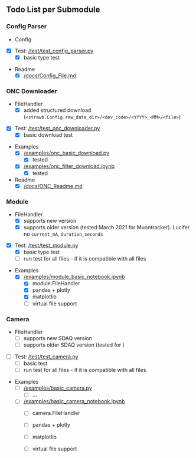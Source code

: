 ## Todo List per Submodule

### Config Parser
- Config
- [x] Test: [/test/test_config_parser.py](/test/test_config_parser.py)
    - [x] basic type test
    
- Readme
  - [x] [/docs/Config_File.md](/docs/Config_File.md)
  
### ONC Downloader
- FileHandler
  - [x] added structured download (`<strawb.Config.raw_data_dir>/<dev_code>/<YYYY>_<MM>/<file>`)
    
- [x] Test: [/test/test_onc_downloader.py](/test/test_onc_downloader.py)
    - [x] basic download test
    
- Examples
  - [x] [/examples/onc_basic_download.py](/examples/onc_basic_download.py)
    - [x] tested
  - [x] [/examples/onc_filter_download.ipynb](/examples/onc_filter_download.ipynb)
    - [x] tested
  
- Readme
  - [x] [/docs/ONC_Readme.md](/docs/ONC_Readme.md)

### Module
- FileHandler
  - [x] supports new version
  - [x] supports older version (tested March 2021 for Muontracker). Lucifer no `current_mA`, `duration_seconds`
    
- [x] Test: [/test/test_module.py](/test/test_module.py)
    - [x] basic type test
    - [ ] run test for all files - if it is compatible with all files
    
- Examples
  - [x] [/examples/module_basic_notebook.ipynb](/examples/module_basic_notebook.ipynb)
    - [x] module.FileHandler
    - [x] pandas + plotly
    - [x] matplotlib
    - [ ] virtual file support
    
### Camera
- FileHandler
  - [ ] supports new SDAQ version
  - [ ] supports older SDAQ version (tested <date> for <module>)
    
- [ ] Test: [/test/test_camera.py](/test/test_camera.py)
    - [ ] basic test
    - [ ] run test for all files - if it is compatible with all files
    
- Examples
  - [ ] [/examples/basic_camera.py](/examples/dev_camera_basic.py)
    - [ ] ...
  - [ ] [/examples/basic_camera_notebook.ipynb](/examples/dev_camera_basic_notebook.ipynb)
    - [ ] camera.FileHandler
    - [ ] pandas + plotly
    - [ ] matplotlib
    - [ ] virtual file support
  